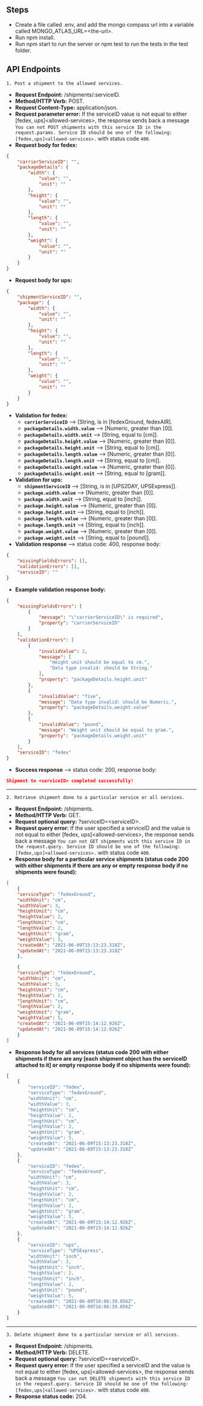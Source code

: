 ## Steps
- Create a file called .env, and add the mongo compass url into a variable called MONGO_ATLAS_URL=\<the-url>.
- Run npm install.
- Run npm start to run the server or npm test to run the tests in the test folder.
## API Endpoints
	1. Post a shipment to the allowed services.
- **Request Endpoint:** /shipments/:serviceID.
- **Method/HTTP Verb:** POST.
- **Request Content-Type:** application/json.
- **Request parameter error:** If the serviceID value is not equal to either [fedex, ups]\<allowed-services>, the response sends back a message `You can not POST shipments with this service ID in the request.params. Service ID should be one of the following:
[fedex,ups]<allowed-services>.` with status code `400`.
- **Request body for fedex:**

```json
{
	"carrierServiceID": "",
	"packageDetails": {
		"width": {
			"value": "",
			"unit": ""
		},
		"height": {
			"value": "",
			"unit": ""
		},
		"length": {
			"value": "",
			"unit": ""
		},
		"weight": {
			"value": "",
			"unit": ""
		}
	}
}
```
- **Request body for ups:**

```json
{
	"shipmentServiceID": "",
	"package": {
		"width": {
			"value": "",
			"unit": ""
		},
		"height": {
			"value": "",
			"unit": ""
		},
		"length": {
			"value": "",
			"unit": ""
		},
		"weight": {
			"value": "",
			"unit": ""
		}
	}
}
```
- **Validation for fedex:**
   - **`carrierServiceID`** --> [String, is in [fedexGround, fedexAIR].
   - **`packageDetails.width.value`** --> [Numeric, greater than [0]].
   - **`packageDetails.width.unit`** --> [String, equal to [cm]].
   - **`packageDetails.height.value`** --> [Numeric, greater than [0]].
   - **`packageDetails.height.unit`** --> [String, equal to [cm]].
   - **`packageDetails.length.value`** --> [Numeric, greater than [0]].
   - **`packageDetails.length.unit`** --> [String, equal to [cm]].
   - **`packageDetails.weight.value`** --> [Numeric, greater than [0]].
   - **`packageDetails.weight.unit`** --> [String, equal to [gram]].
- **Validation for ups:**
   - **`shipmentServiceID`** --> [String, is in [UPS2DAY, UPSExpress]].
   - **`package.width.value`** --> [Numeric, greater than [0]].
   - **`package.width.unit`** --> [String, equal to [inch]].
   - **`package.height.value`** --> [Numeric, greater than [0]].
   - **`package.height.unit`** --> [String, equal to [inch]].
   - **`package.length.value`** --> [Numeric, greater than [0]].
   - **`package.length.unit`** --> [String, equal to [inch]].
   - **`package.weight.value`** --> [Numeric, greater than [0]].
   - **`package.weight.unit`** --> [String, equal to [pound]].
- **Validation response** --> status code: 400, response body:
```json
{
	"missingFieldsErrors": [],
	"validationErrors": [],
	"serviceID": ""
}
```
- **Example validation response body:**
```json
{
    "missingFieldsErrors": [
        {
            "message": "\"carrierServiceID\" is required",
            "property": "carrierServiceID"
        }
    ],
    "validationErrors": [
        {
            "invalidValue": 2,
            "message": [
                "Height unit should be equal to cm.",
                "Data type invalid: should be String."
            ],
            "property": "packageDetails.height.unit"
        },
        {
            "invalidValue": "five",
            "message": "Data type invalid: should be Numeric.",
            "property": "packageDetails.weight.value"
        },
        {
            "invalidValue": "pound",
            "message": "Weight unit should be equal to gram.",
            "property": "packageDetails.weight.unit"
        }
    ],
    "serviceID": "fedex"
}
```
- **Success response** --> status code: 200, response body:
```json
Shipment to <serviceID> completed successfully!
```
***
	2. Retrieve shipment done to a particular service or all services.
- **Request Endpoint:** /shipments.
- **Method/HTTP Verb:** GET.
- **Request optional query:** ?serviceID=\<serviceID>.
- **Request query error:** If the user specified a serviceID and the value is not equal to either [fedex, ups]\<allowed-services>, the response sends back a message `You can not GET shipments with this service ID in the request.query. Service ID should be one of the following:[fedex,ups]<allowed-services>.` with status code `400`.
- **Response body for a particular service shipments (status code 200 with either shipments if there are any or empty response body if no shipments were found):**

```json
[
	{
	"serviceType": "fedexGround",
	"widthUnit": "cm",
	"widthValue": 3,
	"heightUnit": "cm",
	"heightValue": 2,
	"lengthUnit": "cm",
	"lengthValue": 2,
	"weightUnit": "gram",
	"weightValue": 5,
	"createdAt": "2021-06-09T15:13:23.318Z",	
	"updatedAt": "2021-06-09T15:13:23.318Z"
	},

	{
	"serviceType": "fedexGround",
	"widthUnit": "cm",
	"widthValue": 3,
	"heightUnit": "cm",
	"heightValue": 2,
	"lengthUnit": "cm",
	"lengthValue": 2,
	"weightUnit": "gram",
	"weightValue": 5,
	"createdAt": "2021-06-09T15:14:12.926Z",
	"updatedAt": "2021-06-09T15:14:12.926Z"
	}
]
```
- **Response body for all services (status code 200 with either shipments if there are any [each shipment object has the serviceID attached to it] or empty response body if no shipments were found):**

```javascript
[
    {
        "serviceID": "fedex",
        "serviceType": "fedexGround",
        "widthUnit": "cm",
        "widthValue": 3,
        "heightUnit": "cm",
        "heightValue": 2,
        "lengthUnit": "cm",
        "lengthValue": 2,
        "weightUnit": "gram",
        "weightValue": 5,
        "createdAt": "2021-06-09T15:13:23.318Z",
        "updatedAt": "2021-06-09T15:13:23.318Z"
    },
    {
        "serviceID": "fedex",
        "serviceType": "fedexGround",
        "widthUnit": "cm",
        "widthValue": 3,
        "heightUnit": "cm",
        "heightValue": 2,
        "lengthUnit": "cm",
        "lengthValue": 2,
        "weightUnit": "gram",
        "weightValue": 5,
        "createdAt": "2021-06-09T15:14:12.926Z",
        "updatedAt": "2021-06-09T15:14:12.926Z"
    },
    {
        "serviceID": "ups",
        "serviceType": "UPSExpress",
        "widthUnit": "inch",
        "widthValue": 3,
        "heightUnit": "inch",
        "heightValue": 2,
        "lengthUnit": "inch",
        "lengthValue": 2,
        "weightUnit": "pound",
        "weightValue": 5,
        "createdAt": "2021-06-09T16:06:39.056Z",
        "updatedAt": "2021-06-09T16:06:39.056Z"
    }
]
```
***
	3. Delete shipment done to a particular service or all services.
- **Request Endpoint:** /shipments.
- **Method/HTTP Verb:** DELETE.
- **Request optional query:** ?serviceID=\<serviceID>.
- **Request query error:** If the user specified a serviceID and the value is not equal to either [fedex, ups]\<allowed-services>, the response sends back a message `You can not DELETE shipments with this service ID in the request.query. Service ID should be one of the following:[fedex,ups]<allowed-services>.` with status code `400`.
- **Response status code:** 204.